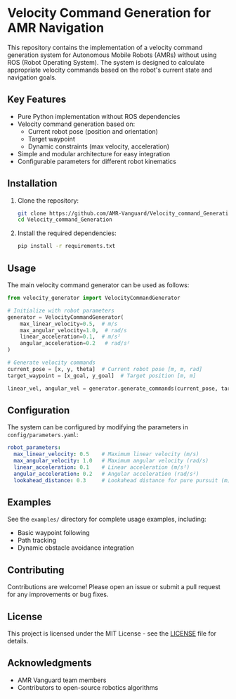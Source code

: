# Velocity Command Generation for AMR Navigation

This repository contains the implementation of a velocity command generation system for Autonomous Mobile Robots (AMRs) without using ROS (Robot Operating System). The system is designed to calculate appropriate velocity commands based on the robot's current state and navigation goals.

## Key Features

- Pure Python implementation without ROS dependencies
- Velocity command generation based on:
  - Current robot pose (position and orientation)
  - Target waypoint
  - Dynamic constraints (max velocity, acceleration)
- Simple and modular architecture for easy integration
- Configurable parameters for different robot kinematics

## Installation

1. Clone the repository:
   ```bash
   git clone https://github.com/AMR-Vanguard/Velocity_command_Generation.git
   cd Velocity_command_Generation
   ```

2. Install the required dependencies:
   ```bash
   pip install -r requirements.txt
   ```

## Usage

The main velocity command generator can be used as follows:

```python
from velocity_generator import VelocityCommandGenerator

# Initialize with robot parameters
generator = VelocityCommandGenerator(
    max_linear_velocity=0.5,  # m/s
    max_angular_velocity=1.0,  # rad/s
    linear_acceleration=0.1,  # m/s²
    angular_acceleration=0.2   # rad/s²
)

# Generate velocity commands
current_pose = [x, y, theta]  # Current robot pose [m, m, rad]
target_waypoint = [x_goal, y_goal]  # Target position [m, m]

linear_vel, angular_vel = generator.generate_commands(current_pose, target_waypoint)
```

## Configuration

The system can be configured by modifying the parameters in `config/parameters.yaml`:

```yaml
robot_parameters:
  max_linear_velocity: 0.5    # Maximum linear velocity (m/s)
  max_angular_velocity: 1.0   # Maximum angular velocity (rad/s)
  linear_acceleration: 0.1    # Linear acceleration (m/s²)
  angular_acceleration: 0.2   # Angular acceleration (rad/s²)
  lookahead_distance: 0.3     # Lookahead distance for pure pursuit (m)
```

## Examples

See the `examples/` directory for complete usage examples, including:
- Basic waypoint following
- Path tracking
- Dynamic obstacle avoidance integration

## Contributing

Contributions are welcome! Please open an issue or submit a pull request for any improvements or bug fixes.

## License

This project is licensed under the MIT License - see the [LICENSE](LICENSE) file for details.

## Acknowledgments

- AMR Vanguard team members
- Contributors to open-source robotics algorithms
